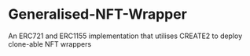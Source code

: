 # Generalised-NFT-Wrapper
An ERC721 and ERC1155 implementation that utilises CREATE2 to deploy clone-able NFT wrappers 
